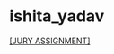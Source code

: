 # ishita_yadav

[[JURY ASSIGNMENT]](https://nift-web-design-delhi.github.io/ishita_yadav/Assignment3/Assignment3/)
